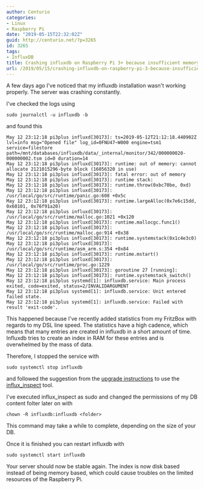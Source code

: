 ```yaml
---
author: Centurio
categories:
- Linux
- Raspberry Pi
date: "2019-05-15T22:32:02Z"
guid: http://centurio.net/?p=3265
id: 3265
tags:
- InfluxDB
title: Crashing influxdb on Raspberry Pi 3+ because insufficient memory
url: /2019/05/15/crashing-influxdb-on-raspberry-pi-3-because-insufficient-memory/
---
```

A few days ago I've noticed that my influxdb installation wasn't working properly. The server was crashing constantly.

I've checked the logs using

`sudo journalctl -u influxdb -b`

and found this

```
May 12 23:12:18 pi3plus influxd[30173]: ts=2019-05-12T21:12:18.440902Z lvl=info msg="Opened file" log_id=0FNU47~W000 engine=tsm1 service=filestore path=/mnt/databases/influxdb/data/_internal/monitor/342/000000020-000000002.tsm id=0 duration=14
May 12 23:12:18 pi3plus influxd[30173]: runtime: out of memory: cannot allocate 2121015296-byte block (16056320 in use)
May 12 23:12:18 pi3plus influxd[30173]: fatal error: out of memory
May 12 23:12:18 pi3plus influxd[30173]: runtime stack:
May 12 23:12:18 pi3plus influxd[30173]: runtime.throw(0xbc70be, 0xd)
May 12 23:12:18 pi3plus influxd[30173]:         /usr/local/go/src/runtime/panic.go:608 +0x5c
May 12 23:12:18 pi3plus influxd[30173]: runtime.largeAlloc(0x7e6c15dd, 0x60101, 0x76f91a20)
May 12 23:12:18 pi3plus influxd[30173]:         /usr/local/go/src/runtime/malloc.go:1021 +0x120
May 12 23:12:18 pi3plus influxd[30173]: runtime.mallocgc.func1()
May 12 23:12:18 pi3plus influxd[30173]:         /usr/local/go/src/runtime/malloc.go:914 +0x38
May 12 23:12:18 pi3plus influxd[30173]: runtime.systemstack(0x1c4e3c0)
May 12 23:12:18 pi3plus influxd[30173]:         /usr/local/go/src/runtime/asm_arm.s:354 +0x84
May 12 23:12:18 pi3plus influxd[30173]: runtime.mstart()
May 12 23:12:18 pi3plus influxd[30173]:         /usr/local/go/src/runtime/proc.go:1229
May 12 23:12:18 pi3plus influxd[30173]: goroutine 27 [running]:
May 12 23:12:18 pi3plus influxd[30173]: runtime.systemstack_switch()
May 12 23:12:18 pi3plus systemd[1]: influxdb.service: Main process exited, code=exited, status=2/INVALIDARGUMENT
May 12 23:12:18 pi3plus systemd[1]: influxdb.service: Unit entered failed state.
May 12 23:12:18 pi3plus systemd[1]: influxdb.service: Failed with result 'exit-code'.

```

This happened because I've recently added statistics from my FritzBox with regards to my DSL line speed. The statistics have a high cadence, which means that many entries are created in influxdb in a short amount of time. Influxdb tries to create an index in RAM for these entries and is overwhelmed by the mass of data.

Therefore, I stopped the service with

`sudo systemctl stop influxdb`

and followed the suggestion from the [upgrade instructions](https://docs.influxdata.com/influxdb/v1.7/administration/upgrading/) to use the [influx_inspect](https://docs.influxdata.com/influxdb/v1.7/tools/influx_inspect/#buildtsi) tool.

I've executed influx_inspect as sudo and changed the permissions of my DB content folter later on with

`chown -R influxdb:influxdb <folder>`

This command may take a while to complete, depending on the size of your DB.

Once it is finished you can restart influxdb with

`sudo systemctl start influxdb`

Your server should now be stable again. The index is now disk based instead of being memory based, which could cause troubles on the limited resources of the Raspberry Pi.